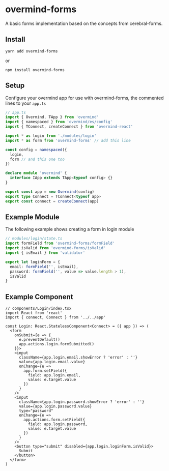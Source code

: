 # overmind-forms

A basic forms implementation based on the concepts from cerebral-forms.

## Install

```
yarn add overmind-forms
```

or

```
npm install overmind-forms
```

## Setup

Configure your overmind app for use with overmind-forms, the commented lines to your `app.ts`

```ts
// app.ts
import { Overmind, TApp } from 'overmind'
import { namespaced } from 'overmind/es/config'
import { TConnect, createConnect } from 'overmind-react'

import * as login from './modules/login'
import * as form from 'overmind-forms' // add this line

const config = namespaced({
  login,
  form // and this one too
})

declare module 'overmind' {
  interface IApp extends TApp<typeof config> {}
}

export const app = new Overmind(config)
export type Connect = TConnect<typeof app>
export const connect = createConnect(app)
```

## Example Module

The following example shows creating a form in login module

```ts
// modules/login/state.ts
import formField from 'overmind-forms/formField'
import isValid from 'overmind-forms/isValid'
import { isEmail } from 'validator'

export let loginForm = {
  email: formField('', isEmail),
  password: formField('', value => value.length > 1),
  isValid
}
```

## Example Component

```tsx
// components/Login/index.tsx
import React from 'react'
import { connect, Connect } from '../../app'

const Login: React.StatelessComponent<Connect> = ({ app }) => (
  <form
    onSubmit={e => {
      e.preventDefault()
      app.actions.login.formSubmitted()
    }}>
    <input
      className={app.login.email.showError ? 'error' : ''}
      value={app.login.email.value}
      onChange={e =>
        app.form.setField({
          field: app.login.email,
          value: e.target.value
        })
      }
    />
    <input
      className={app.login.password.showError ? 'error' : ''}
      value={app.login.password.value}
      type="password"
      onChange={e =>
        app.actions.form.setField({
          field: app.login.password,
          value: e.target.value
        })
      }
    />
    <button type="submit" disabled={app.login.loginForm.isValid}>
      Submit
    </button>
  </form>
)
```
